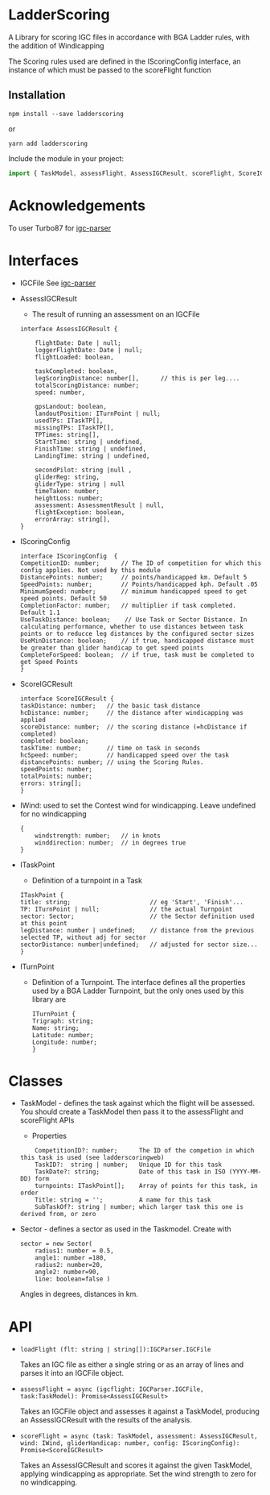 # LadderScoring

A Library for scoring IGC files in accordance with BGA Ladder rules, with the addition of Windicapping

The Scoring rules used are defined in the IScoringConfig interface, an instance of which must be passed to the scoreFlight function

## Installation


```
npm install --save ladderscoring
```

or

```
yarn add ladderscoring
```

Include the module in your project:

```jsx
import { TaskModel, assessFlight, AssessIGCResult, scoreFlight, ScoreIGCResult, IWind, .... } from 'ladderscoring';

```

# Acknowledgements

To user Turbo87 for [igc-parser](https://github.com/Turbo87/igc-parser)

# Interfaces

- IGCFile
    See [igc-parser](https://github.com/Turbo87/igc-parser)

- AssessIGCResult 

    - The result of running an assessment on an IGCFile

    ```
    interface AssessIGCResult {

        flightDate: Date | null;
        loggerFlightDate: Date | null;
        flightLoaded: boolean,

        taskCompleted: boolean,
        legScoringDistance: number[],      // this is per leg....
        totalScoringDistance: number;
        speed: number,

        gpsLandout: boolean,                
        landoutPosition: ITurnPoint | null;
        usedTPs: ITaskTP[],
        missingTPs: ITaskTP[],
        TPTimes: string[],
        StartTime: string | undefined,
        FinishTime: string | undefined,
        LandingTime: string | undefined,

        secondPilot: string |null ,
        gliderReg: string,
        gliderType: string | null
        timeTaken: number;
        heightLoss: number;
        assessment: AssessmentResult | null,
        flightException: boolean,
        errorArray: string[],
    }
    ```
- IScoringConfig
    ```
    interface IScoringConfig  {
    CompetitionID: number;      // The ID of competition for which this config applies. Not used by this module
    DistancePoints: number;     // points/handicapped km. Default 5
    SpeedPoints: number;        // Points/handicapped kph. Default .05
    MinimumSpeed: number;       // minimum handicapped speed to get speed points. Default 50
    CompletionFactor: number;   // multiplier if task completed. Default 1.1
    UseTaskDistance: boolean;    // Use Task or Sector Distance. In calculating performance, whether to use distances between task points or to reducce leg distances by the configured sector sizes
    UseMinDistance: boolean;    // if true, handicapped distance must be greater than glider handicap to get speed points
    CompleteForSpeed: boolean;  // if true, task must be completed to get Speed Points
    }
    ```
- ScoreIGCResult

    ```
    interface ScoreIGCResult {
    taskDistance: number;   // the basic task distance
    hcDistance: number;     // the distance after windicapping was applied
    scoreDistance: number;  // the scoring distance (=hcDistance if completed)
    completed: boolean;
    taskTime: number;       // time on task in seconds
    hcSpeed: number;        // handicapped speed over the task
    distancePoints: number; // using the Scoring Rules.
    speedPoints: number;
    totalPoints: number;
    errors: string[];
    }
   ```
- IWind: used to set the Contest wind for windicapping. Leave undefined for no windicapping
    ```
    {
        windstrength: number;   // in knots
        winddirection: number;  // in degrees true
    }
    ```

- ITaskPoint
    - Definition of a turnpoint in a Task
    ``` 
    ITaskPoint {
    title: string;                      // eg 'Start', 'Finish'...
    TP: ITurnPoint | null;              // the actual Turnpoint
    sector: Sector;                     // the Sector definition used at this point
    legDistance: number | undefined;    // distance from the previous selected TP, without adj for sector
    sectorDistance: number|undefined;   // adjusted for sector size...    
    }
    ```

- ITurnPoint
    - Definition of a Turnpoint. The interface defines all the properties used by a BGA Ladder Turnpoint, but the only ones used by this library are

        ```
        ITurnPoint {
        Trigraph: string;
        Name: string;
        Latitude: number;
        Longitude: number;
        }
        ```
# Classes

- TaskModel - defines the task against which the flight will be assessed. You should create a TaskModel then pass it to the assessFlight and scoreFlight APIs

    - Properties 
    ```
        CompetitionID?: number;      The ID of the competion in which this task is used (see ladderscoringweb)
        TaskID?:  string | number;   Unique ID for this task
        TaskDate?: string;           Date of this task in ISO (YYYY-MM-DD) form
        turnpoints: ITaskPoint[];    Array of points for this task, in order
        Title: string = '';          A name for this task
        SubTaskOf?: string | number; which larger task this one is derived from, or zero
    ```

- Sector - defines a sector as used in the Taskmodel. Create with

    ```
    sector = new Sector(
        radius1: number = 0.5,
        angle1: number =180,
        radius2: number=20,
        angle2: number=90,
        line: boolean=false )
    ```

    Angles in degrees, distances in km.

# API

-  `loadFlight (flt: string | string[]):IGCParser.IGCFile` 

    Takes an IGC file as either a single string or as an array of lines and parses it into an IGCFile object.

-  `assessFlight = async (igcflight: IGCParser.IGCFile, task:TaskModel): Promise<AssessIGCResult>`

    Takes an IGCFile object and assesses it against a TaskModel, producing an AssessIGCResult with the results of the analysis. 

- `scoreFlight = async (task: TaskModel, assessment: AssessIGCResult,  wind: IWind, gliderHandicap: number, config: IScoringConfig): Promise<ScoreIGCResult>`

    Takes an AssessIGCResult and scores it against the given TaskModel, applying windicapping as appropriate. Set the wind strength to zero for no windicapping.


